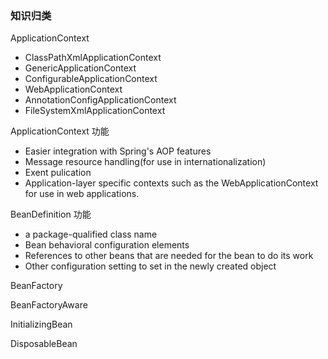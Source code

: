 ### 知识归类

ApplicationContext

- ClassPathXmlApplicationContext
- GenericApplicationContext
- ConfigurableApplicationContext
- WebApplicationContext
- AnnotationConfigApplicationContext
- FileSystemXmlApplicationContext





ApplicationContext 功能

- Easier integration with Spring's AOP features
- Message resource handling(for use in internationalization)
- Exent pulication
- Application-layer specific contexts such as the WebApplicationContext for use in web applications.



BeanDefinition 功能

- a package-qualified class name
- Bean behavioral configuration elements 
- References to other beans that are needed for the bean to do its work
- Other configuration setting to set in the newly created object



BeanFactory

BeanFactoryAware

InitializingBean

DisposableBean